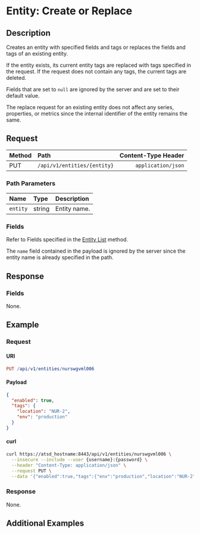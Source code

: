 # Entity: Create or Replace

## Description

Creates an entity with specified fields and tags or replaces the fields and tags of an existing entity.

If the entity exists, its current entity tags are replaced with tags specified in the request. If the request does not contain any tags, the current tags are deleted.

Fields that are set to `null` are ignored by the server and are set to their default value.

The replace request for an existing entity does not affect any series, properties, or metrics since the internal identifier of the entity remains the same.

## Request

| **Method** | **Path** | **Content-Type Header**|
|:---|:---|---:|
| PUT | `/api/v1/entities/{entity}` | `application/json` |

### Path Parameters

|**Name**|**Type**|**Description**|
|:---|:---|:---|
| `entity` |string|Entity name.|

### Fields

Refer to Fields specified in the [Entity List](list.md#fields) method.

The `name` field contained in the payload is ignored by the server since the entity name is already specified in the path.

## Response

### Fields

None.

## Example

### Request

#### URI

```elm
PUT /api/v1/entities/nurswgvml006
```

#### Payload

```json
{
  "enabled": true,
  "tags": {
    "location": "NUR-2",
    "env": "production"
  }
}
```

#### curl

```bash
curl https://atsd_hostname:8443/api/v1/entities/nurswgvml006 \
  --insecure --include --user {username}:{password} \
  --header "Content-Type: application/json" \
  --request PUT \
  --data '{"enabled":true,"tags":{"env":"production","location":"NUR-2"}}'
```

### Response

None.

## Additional Examples
